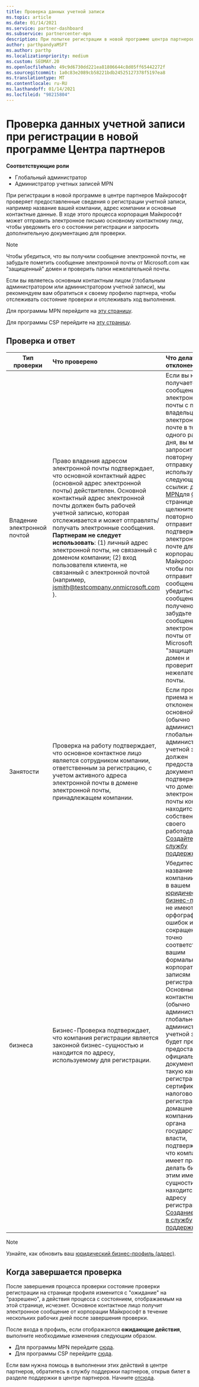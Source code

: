 ```yaml
---
title: Проверка данных учетной записи
ms.topic: article
ms.date: 01/14/2021
ms.service: partner-dashboard
ms.subservice: partnercenter-mpn
description: При попытке регистрации в новой программе центра партнеров следует проверить состояние проверки учетной записи. Сведения о предоставлении дополнительных сведений при необходимости.
author: parthpandyaMSFT
ms.author: parthp
ms.localizationpriority: medium
ms.custom: SEOMAY.20
ms.openlocfilehash: 49c9d6730dd221ea81806644c8d05ff65442272f
ms.sourcegitcommit: 1a0c83e2089cb58221bdb24525127378f5197ea8
ms.translationtype: MT
ms.contentlocale: ru-RU
ms.lasthandoff: 01/14/2021
ms.locfileid: "98215804"
---
```

# <a name="verify-your-account-information-when-you-enroll-in-a-new-partner-center-program"></a>Проверка данных учетной записи при регистрации в новой программе Центра партнеров

**Соответствующие роли**

- Глобальный администратор
- Администратор учетных записей MPN

При регистрации в новой программе в центре партнеров Майкрософт проверяет предоставленные сведения о регистрации учетной записи, например название вашей компании, адрес компании и основные контактные данные. В ходе этого процесса корпорация Майкрософт может отправить электронное письмо основному контактному лицу, чтобы уведомить его о состоянии регистрации и запросить дополнительную документацию для проверки.

>[!NOTE]
>Чтобы убедиться, что вы получили сообщение электронной почты, не забудьте пометить сообщение электронной почты от Microsoft.com как "защищенный" домен и проверить папки нежелательной почты.

Если вы являетесь основным контактным лицом (глобальным администратором или администратором учетной записи), мы рекомендуем вам обратиться к своему профилю партнера, чтобы отслеживать состояние проверки и отслеживать ход выполнения.

Для программы MPN перейдите на [эту страницу](https://partner.microsoft.com/pcv/accountsettings/connectedpartnerprofile).

Для программы CSP перейдите на [эту страницу](https://partner.microsoft.com/pcv/accountsettings/partnerprofile).


## <a name="what-is-verified-and-how-to-respond"></a>Проверка и ответ

|**Тип проверки**   |**Что проверено**   |**Что делать, если отклонено**   |
|----------------------------|:-----------------------------------|:--------------------------------------|
|Владение электронной почтой   |Право владения адресом электронной почты подтверждает, что основной контактный адрес (основной адрес электронной почты) действителен. Основной контактный адрес электронной почты должен быть рабочей учетной записью, которая отслеживается и может отправлять/получать электронные сообщения. **Партнерам не следует использовать**: (1) личный адрес электронной почты, не связанный с доменом компании; (2) вход пользователя клиента, не связанный с электронной почтой (например, jsmith@testcompany.onmicrosoft.com ).  |Если вы не получаете сообщение электронной почты с проверкой владельца по электронной почте в течение одного рабочего дня, вы можете запросить повторную отправку, используя следующие ссылки: для [MPN](https://partner.microsoft.com/pcv/accountsettings/connectedpartnerprofile)для [CSP](https://partner.microsoft.com/pcv/accountsettings/partnerprofile). На странице Профиль щелкните ссылку повторно отправить подтверждение по электронной почте для корпорации Майкрософт, чтобы повторно отправить вам сообщение. Чтобы убедиться, что сообщение получено, не забудьте пометить сообщение электронной почты от Microsoft.com как "защищенный" домен и проверить папки нежелательной почты.|
|Занятости |Проверка на работу подтверждает, что основное контактное лицо является сотрудником компании, ответственным за регистрацию, с учетом активного адреса электронной почты в домене электронной почты, принадлежащем компании.|Если проверка приема на работу отклонена, основной контакт (обычно администратор глобального или административной учетной записи) должен предоставить документацию, подтверждающая, что домен электронной почты контакта находится под собственностью своего работодателя. [Создайте запрос в службу поддержки](https://partner.microsoft.com/dashboard/support/csp/servicerequests/create?stage=2&topicid=c34a5c81-a111-476d-11a4-81c808c37a6b).|
|бизнеса   | Бизнес-Проверка подтверждает, что компания регистрации является законной бизнес-сущностью и находится по адресу, используемому для регистрации.|Убедитесь, что название компании и адрес в вашем [юридическом бизнес-профиле](https://partner.microsoft.com/pcv/accountsettings/connectedpartnerprofile) не имеют орфографических ошибок и сокращений и точно соответствуют вашим формальным корпоративным записям регистрации. Основным контактным лицом (обычно администратор глобального или административной учетной записи) будет предложено предоставить официальную документацию, такую как регистрация или сертификат налоговой регистрации, из домашней страны компании или органа государственной власти, подтверждающая, что компания имеет право делать бизнес с этим именем сущности и находится по адресу регистрации. [Создание запроса в службу поддержки](https://partner.microsoft.com/dashboard/support/csp/servicerequests/create?stage=2&topicid=52ac28f3-d58f-99d9-9846-3df5a6477c54)|

>[!NOTE]
>Узнайте, как обновить ваш [юридический бизнес-профиль (адрес)](update-your-partner-profile.md).

## <a name="when-verification-concludes"></a>Когда завершается проверка

После завершения процесса проверки состояние проверки регистрации на странице профиля изменится с "ожидание" на "разрешено", а действия процесса с состоянием, отображаемым на этой странице, исчезнет.
Основное контактное лицо получит электронное сообщение от корпорации Майкрософт в течение нескольких рабочих дней после завершения проверки. 

После входа в профиль, если отображаются **ожидающие действия**, выполните необходимые изменения следующим образом.

- Для программы MPN перейдите [сюда](https://partner.microsoft.com/pcv/accountsettings/connectedpartnerprofile).  
- Для программы CSP перейдите [сюда](https://partner.microsoft.com/pcv/accountsettings/partnerprofile).

Если вам нужна помощь в выполнении этих действий в центре партнеров, обратитесь в службу поддержки партнеров, открыв билет в разделе поддержки в центре партнеров.  Начните [отсюда](https://partner.microsoft.com/dashboard/support/servicerequests/create?stage=2&topicid=21655de7-7dbb-4927-33a2-f60f45feadf3).


